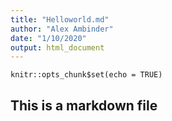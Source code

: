 ```yaml
---
title: "Helloworld.md"
author: "Alex Ambinder"
date: "1/10/2020"
output: html_document
---
```


```{r setup, include=FALSE}
knitr::opts_chunk$set(echo = TRUE)
```

## This is a markdown file

